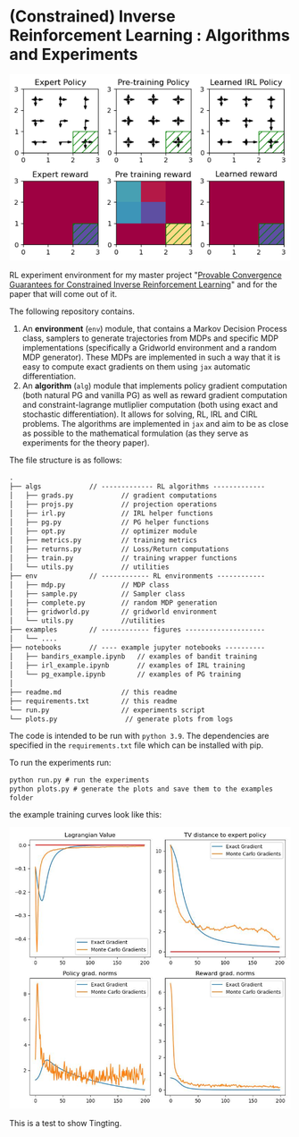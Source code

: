 # (Constrained) Inverse Reinforcement Learning : Algorithms and Experiments

![](examples/example_IRL.png)

RL experiment environment for my master project "[Provable Convergence Guarantees for Constrained Inverse Reinforcement Learning](https://infoscience.epfl.ch/record/304492?ln=en)" and for the paper that will come out of it.

The following repository contains. 
1. An **environment** (`env`) module, that contains a Markov Decision Process class, samplers to generate trajectories from MDPs and specific MDP implementations (specifically a Gridworld environment and a random MDP generator). These MDPs are implemented in such a way that it is easy to compute exact gradients on them using `jax` automatic differentiation.
1. An **algorithm** (`alg`) module that implements policy gradient computation (both natural PG and vanilla PG) as well as reward gradient computation and constraint-lagrange mutliplier computation (both using exact and stochastic differentiation). It allows for solving, RL, IRL and CIRL problems. The algorithms are implemented in `jax` and aim to be as close as possible to the mathematical formulation (as they serve as experiments for the theory paper).

The file structure is as follows:
```
.
├── algs            // ------------- RL algorithms -------------
│   ├── grads.py            // gradient computations
│   ├── projs.py            // projection operations
│   ├── irl.py              // IRL helper functions
│   ├── pg.py               // PG helper functions
│   ├── opt.py              // optimizer module
│   ├── metrics.py          // training metrics
│   ├── returns.py          // Loss/Return computations
│   ├── train.py            // training wrapper functions
│   └── utils.py            // utilities
├── env             // ------------ RL environments ------------
│   ├── mdp.py              // MDP class
│   ├── sample.py           // Sampler class
│   ├── complete.py         // random MDP generation
│   ├── gridworld.py        // gridworld environment
│   └── utils.py            //utilities
├── examples        // ------------ figures --------------------
│   └── ....
├── notebooks       // ---- example jupyter notebooks ----------
│   ├── bandirs_example.ipynb   // examples of bandit training
│   ├── irl_example.ipynb       // examples of IRL training
│   └── pg_example.ipynb        // examples of PG training
│
├── readme.md               // this readme
├── requirements.txt        // this readme
└── run.py                  // experiments script
└── plots.py                 // generate plots from logs
```

The code is intended to be run with `python 3.9`. The dependencies are specified in the `requirements.txt` file which can be installed with pip.

To run the experiments run:
```shell
python run.py # run the experiments
python plots.py # generate the plots and save them to the examples folder
```

the example training curves look like this:

![](examples/training_irl_curves.jpg)


This is a test to show Tingting.